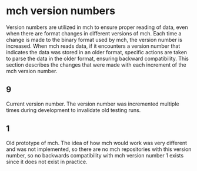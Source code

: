 # mch version numbers
Version numbers are utilized in mch to ensure proper reading of data, even when
there are format changes in different versions of mch. Each time a change is made
to the binary format used by mch, the version number is increased. When mch reads
data, if it encounters a version number that indicates the data was stored in an
older format, specific actions are taken to parse the data in the older format,
ensuring backward compatibility. This section describes the changes that were
made with each increment of the mch version number.
## 9
Current version number.
The version number was incremented multiple times during development to
invalidate old testing runs.
## 1
Old prototype of mch. The idea of how mch would work was very different and was
not implemented, so there are no mch repositories with this version number, so
no backwards compatibility with mch version number 1 exists since it does not
exist in practice.